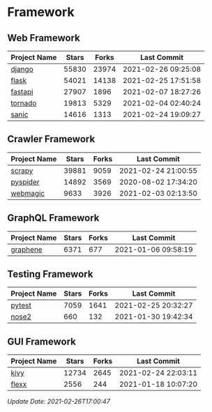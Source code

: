 # Framework

## Web Framework
| Project Name | Stars | Forks | Last Commit |
| ------------ | ----- | ----- | ----------- |
| [django](https://github.com/django/django) | 55830 | 23974 | 2021-02-26 09:25:08 |
| [flask](https://github.com/pallets/flask) | 54021 | 14138 | 2021-02-25 17:51:58 |
| [fastapi](https://github.com/tiangolo/fastapi) | 27907 | 1896 | 2021-02-07 18:27:26 |
| [tornado](https://github.com/tornadoweb/tornado) | 19813 | 5329 | 2021-02-04 02:40:24 |
| [sanic](https://github.com/sanic-org/sanic) | 14616 | 1313 | 2021-02-24 19:09:27 |

## Crawler Framework
| Project Name | Stars | Forks | Last Commit |
| ------------ | ----- | ----- | ----------- |
| [scrapy](https://github.com/scrapy/scrapy) | 39881 | 9059 | 2021-02-24 21:00:55 |
| [pyspider](https://github.com/binux/pyspider) | 14892 | 3569 | 2020-08-02 17:34:20 |
| [webmagic](https://github.com/code4craft/webmagic) | 9633 | 3926 | 2021-02-03 02:13:50 |

## GraphQL Framework
| Project Name | Stars | Forks | Last Commit |
| ------------ | ----- | ----- | ----------- |
| [graphene](https://github.com/graphql-python/graphene) | 6371 | 677 | 2021-01-06 09:58:19 |

## Testing Framework
| Project Name | Stars | Forks | Last Commit |
| ------------ | ----- | ----- | ----------- |
| [pytest](https://github.com/pytest-dev/pytest) | 7059 | 1641 | 2021-02-25 20:32:27 |
| [nose2](https://github.com/nose-devs/nose2) | 660 | 132 | 2021-01-30 19:42:34 |

## GUI Framework
| Project Name | Stars | Forks | Last Commit |
| ------------ | ----- | ----- | ----------- |
| [kivy](https://github.com/kivy/kivy) | 12734 | 2645 | 2021-02-24 22:03:11 |
| [flexx](https://github.com/flexxui/flexx) | 2556 | 244 | 2021-01-18 10:07:20 |

*Update Date: 2021-02-26T17:00:47*